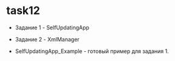 # task12

- Задание 1 - SelfUpdatingApp
- Задание 2 - XmlManager

- SelfUpdatingApp_Example - готовый пример для задания 1. 
